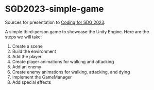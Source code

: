 # SGD2023-simple-game

Sources for presentation to [Coding for SDG 2023](https://coding-for-sdg-hackathon.devpost.com/).

А simple third-person game to showcase the Unity Engine. Here are the steps we will take:

1. Create a scene
2. Build the environment
3. Add the player
4. Create player animations for walking and attacking
5. Add an enemy
6. Create enemy animations for walking, attacking, and dying
7. Implement the GameManager
8. Add special effects
